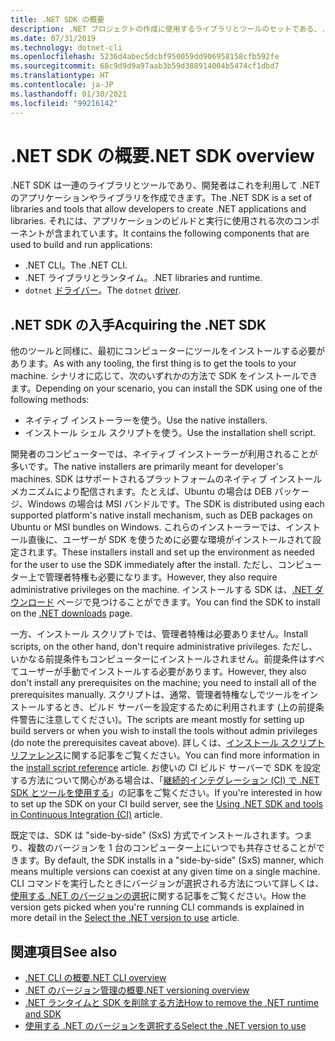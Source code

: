 ```yaml
---
title: .NET SDK の概要
description: .NET プロジェクトの作成に使用するライブラリとツールのセットである、.NET SDK について説明します。
ms.date: 07/31/2019
ms.technology: dotnet-cli
ms.openlocfilehash: 5236d4abec5dcbf950059dd906958158cfb592fe
ms.sourcegitcommit: 68c9d9d9a97aab3b59d388914004b5474cf1dbd7
ms.translationtype: HT
ms.contentlocale: ja-JP
ms.lasthandoff: 01/30/2021
ms.locfileid: "99216142"
---
```

# <a name="net-sdk-overview"></a><span data-ttu-id="01249-103">.NET SDK の概要</span><span class="sxs-lookup"><span data-stu-id="01249-103">.NET SDK overview</span></span>

<span data-ttu-id="01249-104">.NET SDK は一連のライブラリとツールであり、開発者はこれを利用して .NET のアプリケーションやライブラリを作成できます。</span><span class="sxs-lookup"><span data-stu-id="01249-104">The .NET SDK is a set of libraries and tools that allow developers to create .NET applications and libraries.</span></span> <span data-ttu-id="01249-105">それには、アプリケーションのビルドと実行に使用される次のコンポーネントが含まれています。</span><span class="sxs-lookup"><span data-stu-id="01249-105">It contains the following components that are used to build and run applications:</span></span>

- <span data-ttu-id="01249-106">.NET CLI。</span><span class="sxs-lookup"><span data-stu-id="01249-106">The .NET CLI.</span></span>
- <span data-ttu-id="01249-107">.NET ライブラリとランタイム。</span><span class="sxs-lookup"><span data-stu-id="01249-107">.NET libraries and runtime.</span></span>
- <span data-ttu-id="01249-108">`dotnet` [ドライバー](tools/index.md#driver)。</span><span class="sxs-lookup"><span data-stu-id="01249-108">The `dotnet` [driver](tools/index.md#driver).</span></span>

## <a name="acquiring-the-net-sdk"></a><span data-ttu-id="01249-109">.NET SDK の入手</span><span class="sxs-lookup"><span data-stu-id="01249-109">Acquiring the .NET SDK</span></span>

<span data-ttu-id="01249-110">他のツールと同様に、最初にコンピューターにツールをインストールする必要があります。</span><span class="sxs-lookup"><span data-stu-id="01249-110">As with any tooling, the first thing is to get the tools to your machine.</span></span> <span data-ttu-id="01249-111">シナリオに応じて、次のいずれかの方法で SDK をインストールできます。</span><span class="sxs-lookup"><span data-stu-id="01249-111">Depending on your scenario, you can install the SDK using one of the following methods:</span></span>

- <span data-ttu-id="01249-112">ネイティブ インストーラーを使う。</span><span class="sxs-lookup"><span data-stu-id="01249-112">Use the native installers.</span></span>
- <span data-ttu-id="01249-113">インストール シェル スクリプトを使う。</span><span class="sxs-lookup"><span data-stu-id="01249-113">Use the installation shell script.</span></span>

<span data-ttu-id="01249-114">開発者のコンピューターでは、ネイティブ インストーラーが利用されることが多いです。</span><span class="sxs-lookup"><span data-stu-id="01249-114">The native installers are primarily meant for developer's machines.</span></span> <span data-ttu-id="01249-115">SDK はサポートされるプラットフォームのネイティブ インストール メカニズムにより配信されます。たとえば、Ubuntu の場合は DEB パッケージ、Windows の場合は MSI バンドルです。</span><span class="sxs-lookup"><span data-stu-id="01249-115">The SDK is distributed using each supported platform's native install mechanism, such as DEB packages on Ubuntu or MSI bundles on Windows.</span></span> <span data-ttu-id="01249-116">これらのインストーラーでは、インストール直後に、ユーザーが SDK を使うために必要な環境がインストールされて設定されます。</span><span class="sxs-lookup"><span data-stu-id="01249-116">These installers install and set up the environment as needed for the user to use the SDK immediately after the install.</span></span> <span data-ttu-id="01249-117">ただし、コンピューター上で管理者特権も必要になります。</span><span class="sxs-lookup"><span data-stu-id="01249-117">However, they also require administrative privileges on the machine.</span></span> <span data-ttu-id="01249-118">インストールする SDK は、[.NET ダウンロード](https://dotnet.microsoft.com/download) ページで見つけることができます。</span><span class="sxs-lookup"><span data-stu-id="01249-118">You can find the SDK to install on the [.NET downloads](https://dotnet.microsoft.com/download) page.</span></span>

<span data-ttu-id="01249-119">一方、インストール スクリプトでは、管理者特権は必要ありません。</span><span class="sxs-lookup"><span data-stu-id="01249-119">Install scripts, on the other hand, don't require administrative privileges.</span></span> <span data-ttu-id="01249-120">ただし、いかなる前提条件もコンピューターにインストールされません。前提条件はすべてユーザーが手動でインストールする必要があります。</span><span class="sxs-lookup"><span data-stu-id="01249-120">However, they also don't install any prerequisites on the machine; you need to install all of the prerequisites manually.</span></span> <span data-ttu-id="01249-121">スクリプトは、通常、管理者特権なしでツールをインストールするとき、ビルド サーバーを設定するために利用されます (上の前提条件警告に注意してください)。</span><span class="sxs-lookup"><span data-stu-id="01249-121">The scripts are meant mostly for setting up build servers or when you wish to install the tools without admin privileges (do note the prerequisites caveat above).</span></span> <span data-ttu-id="01249-122">詳しくは、[インストール スクリプト リファレンス](tools/dotnet-install-script.md)に関する記事をご覧ください。</span><span class="sxs-lookup"><span data-stu-id="01249-122">You can find more information in the [install script reference](tools/dotnet-install-script.md) article.</span></span> <span data-ttu-id="01249-123">お使いの CI ビルド サーバーで SDK を設定する方法について関心がある場合は、「[継続的インテグレーション (CI) で .NET SDK とツールを使用する](tools/using-ci-with-cli.md)」の記事をご覧ください。</span><span class="sxs-lookup"><span data-stu-id="01249-123">If you're interested in how to set up the SDK on your CI build server, see the [Using .NET SDK and tools in Continuous Integration (CI)](tools/using-ci-with-cli.md) article.</span></span>

<span data-ttu-id="01249-124">既定では、SDK は "side-by-side" (SxS) 方式でインストールされます。つまり、複数のバージョンを 1 台のコンピューター上にいつでも共存させることができます。</span><span class="sxs-lookup"><span data-stu-id="01249-124">By default, the SDK installs in a "side-by-side" (SxS) manner, which means multiple versions can coexist at any given time on a single machine.</span></span> <span data-ttu-id="01249-125">CLI コマンドを実行したときにバージョンが選択される方法について詳しくは、[使用する .NET のバージョンの選択](versions/selection.md)に関する記事をご覧ください。</span><span class="sxs-lookup"><span data-stu-id="01249-125">How the version gets picked when you're running CLI commands is explained in more detail in the [Select the .NET version to use](versions/selection.md) article.</span></span>

## <a name="see-also"></a><span data-ttu-id="01249-126">関連項目</span><span class="sxs-lookup"><span data-stu-id="01249-126">See also</span></span>

- [<span data-ttu-id="01249-127">.NET CLI の概要</span><span class="sxs-lookup"><span data-stu-id="01249-127">.NET CLI overview</span></span>](tools/index.md)
- [<span data-ttu-id="01249-128">.NET のバージョン管理の概要</span><span class="sxs-lookup"><span data-stu-id="01249-128">.NET versioning overview</span></span>](versions/index.md)
- [<span data-ttu-id="01249-129">.NET ランタイムと SDK を削除する方法</span><span class="sxs-lookup"><span data-stu-id="01249-129">How to remove the .NET runtime and SDK</span></span>](install/remove-runtime-sdk-versions.md)
- [<span data-ttu-id="01249-130">使用する .NET のバージョンを選択する</span><span class="sxs-lookup"><span data-stu-id="01249-130">Select the .NET version to use</span></span>](versions/selection.md)
